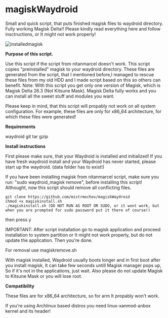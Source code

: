 # magiskWaydroid
Small and quick script, that puts finished magisk files to waydroid directory. Fully working Magisk Delta!!
Please kindly read everything here and follow insctructions, or It might not work properly!

![installedmagisk](https://magiskwaydroid.fra1.digitaloceanspaces.com/magiskimage.png)

**Purpose of this script.**

 Use this script if the script from nitanmarcel doesn't work. This script copies "preinstalled" magisk to your waydroid directory. These files are generated from the script, that I mentioned before,I managed to rescue these files from my old HDD
 and I made script based on this so others can benefit. 
 Note: With this script you get only one version of Magisk, which is Magisk Delta 26.3 (Not Kitsune Mask). Magisk Delta fully works and you can install all the sweet stuff and modules you want.

 Please keep in mind, that this script will propably not work on all system configuration. For example, these files are only for x86_64 architecture, for which these files were generated!

 **Requirements**

 waydroid
 git
 tar
 gzip

 **Install instructions**
 
 First please make sure, that your Waydroid is installed and initialized!
 If you have fresh waydroid install and your Waydroid has never started, please start up the waydroid. (data folder has to exist!)

 If you have been installing magisk from nitanmarcel script, make sure you run: "sudo waydroid_magisk remove", before installing this script! Althought, now this script should remove all conflicting files.
 ```shell
git clone https://github.com/mistrmochov/magiskWaydroid
chmod +x magiskinstall.sh
./magiskinstall.sh (DO NOT RUN AS ROOT OR SUDO, or it wont work, but when you are prompted for sudo password put it there of course!)
```
 then press y

 IMPORTANT: After script installation go to magisk application and proceed installation to system partition or It might not work properly, but do not update the application. Then you're done.
 
 For removal use magiskremove.sh
 
 With magisk installed, Waydroid usually boots longer and in first boot after you install magisk, It can take few seconds untill Magisk manager pops up, So if it's not in the applications, just wait.
 Also please do not update Magisk to Kitsune Mask or you will lose root.
 
 **Compatibility**
 
 These files are for x86_64 architecture, so for arm It propably won't work.
 
 If you're using Archlinux based distros you need linux-xanmod-anbox kernel and its header!

